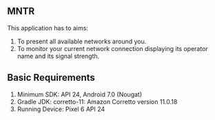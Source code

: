 MNTR
----
This application has to aims:
1) To present all available networks around you.
2) To monitor your current network connection displaying its operator name and its signal strength.


Basic Requirements
------------------
1) Minimum SDK: API 24, Android 7.0 (Nougat)
2) Gradle JDK: corretto-11: Amazon Corretto version 11.0.18
3) Running Device: Pixel 6 API 24
